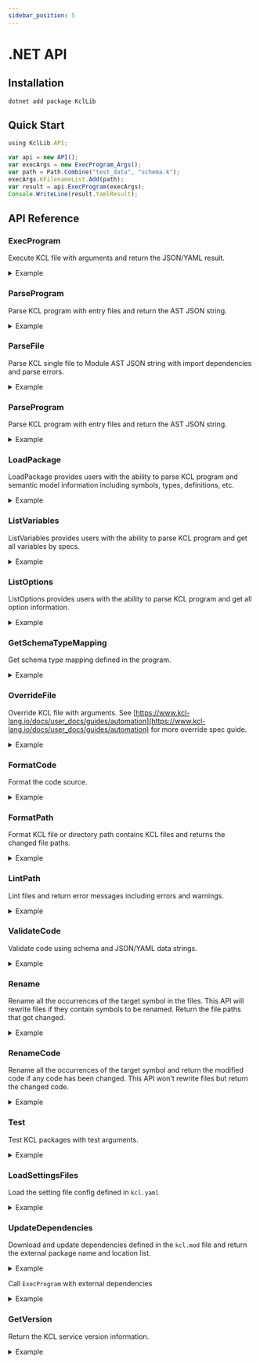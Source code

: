 ```yaml
---
sidebar_position: 5
---
```


# .NET API

## Installation

```shell
dotnet add package KclLib
```

## Quick Start

```typescript
using KclLib.API;

var api = new API();
var execArgs = new ExecProgram_Args();
var path = Path.Combine("test_data", "schema.k");
execArgs.KFilenameList.Add(path);
var result = api.ExecProgram(execArgs);
Console.WriteLine(result.YamlResult);
```

## API Reference

### ExecProgram

Execute KCL file with arguments and return the JSON/YAML result.

<details><summary>Example</summary>
<p>

The content of `schema.k` is

```python
schema AppConfig:
    replicas: int

app: AppConfig {
    replicas: 2
}
```

C# Code

```csharp
using KclLib.API;

var execArgs = new ExecProgram_Args();
var path = "schema.k"
execArgs.KFilenameList.Add(path);
var result = new API().ExecProgram(execArgs);
```

</p>
</details>

### ParseProgram

Parse KCL program with entry files and return the AST JSON string.

<details><summary>Example</summary>
<p>

The content of `schema.k` is

```python
schema AppConfig:
    replicas: int

app: AppConfig {
    replicas: 2
}
```

C# Code

```csharp
using KclLib.API;

var path = "schema.k"
var args = new ParseProgram_Args();
args.Paths.Add(path);
var result = new API().ParseProgram(args);
```

</p>
</details>

### ParseFile

Parse KCL single file to Module AST JSON string with import dependencies and parse errors.

<details><summary>Example</summary>
<p>

The content of `schema.k` is

```python
schema AppConfig:
    replicas: int

app: AppConfig {
    replicas: 2
}
```

C# Code

```csharp
using KclLib.API;

var path = "schema.k"
var args = new ParseFile_Args { Path = path };
var result = new API().ParseFile(args);
```

</p>
</details>

### ParseProgram

Parse KCL program with entry files and return the AST JSON string.

<details><summary>Example</summary>
<p>

The content of `schema.k` is

```python
schema AppConfig:
    replicas: int

app: AppConfig {
    replicas: 2
}
```

C# Code

```csharp
using KclLib.API;

var path = "schema.k";
var args = new ParseProgram_Args();
args.Paths.Add(path);
var result = new API().ListOptions(args);
```

</p>
</details>

### LoadPackage

LoadPackage provides users with the ability to parse KCL program and semantic model information including symbols, types, definitions, etc.

<details><summary>Example</summary>
<p>

The content of `schema.k` is

```python
schema AppConfig:
    replicas: int

app: AppConfig {
    replicas: 2
}
```

C# Code

```csharp
using KclLib.API;

var path = "schema.k";
var args = new LoadPackage_Args();
args.ResolveAst = true;
args.ParseArgs = new ParseProgram_Args();
args.ParseArgs.Paths.Add(path);
var result = new API().LoadPackage(args);
```

</p>
</details>

### ListVariables

ListVariables provides users with the ability to parse KCL program and get all variables by specs.

<details><summary>Example</summary>
<p>

The content of `schema.k` is

```python
schema AppConfig:
    replicas: int

app: AppConfig {
    replicas: 2
}
```

C# Code

```csharp
using KclLib.API;

var api = new API();
var args = new ListVariables_Args();
var path = "schema.k";
args.Files.Add(path);
var result = api.ListVariables(args);
```

</p>
</details>

### ListOptions

ListOptions provides users with the ability to parse KCL program and get all option information.

<details><summary>Example</summary>
<p>

The content of `options.k` is

```python
a = option("key1")
b = option("key2", required=True)
c = {
    metadata.key = option("metadata-key")
}
```

C# Code

```csharp
using KclLib.API;

var path = "options.k";
var args = new ParseProgram_Args();
args.Paths.Add(path);
var result = new API().ListOptions(args);
```

</p>
</details>

### GetSchemaTypeMapping

Get schema type mapping defined in the program.

<details><summary>Example</summary>
<p>

The content of `schema.k` is

```python
schema AppConfig:
    replicas: int

app: AppConfig {
    replicas: 2
}
```

C# Code

```csharp
using KclLib.API;

var path = "schema.k";
var execArgs = new ExecProgram_Args();
execArgs.KFilenameList.Add(path);
var args = new GetSchemaTypeMapping_Args();
args.ExecArgs = execArgs;
var result = new API().GetSchemaTypeMapping(args);
```

</p>
</details>

### OverrideFile

Override KCL file with arguments. See [https://www.kcl-lang.io/docs/user_docs/guides/automation](https://www.kcl-lang.io/docs/user_docs/guides/automation) for more override spec guide.

<details><summary>Example</summary>
<p>

The content of `main.k` is

```python
a = 1

b = {
    "a": 1
    "b": 2
}
```

C# Code

```csharp
using KclLib.API;

var args = new OverrideFile_Args
{
    File = "main.k",
};
args.Specs.Add("b.a=2");
var result = new API().OverrideFile(args);
```

</p>
</details>

### FormatCode

Format the code source.

<details><summary>Example</summary>
<p>

C# Code

```csharp
using KclLib.API;

string sourceCode = "schema Person:\n" + "    name:   str\n" + "    age:    int\n" + "    check:\n"
    + "        0 <   age <   120\n";
string expectedFormattedCode = "schema Person:\n" + "    name: str\n" + "    age: int\n\n" + "    check:\n"
    + "        0 < age < 120\n\n";
var api = new API();
var args = new FormatCode_Args();
args.Source = sourceCode;
var result = api.FormatCode(args);
```

</p>
</details>

### FormatPath

Format KCL file or directory path contains KCL files and returns the changed file paths.

<details><summary>Example</summary>
<p>

The content of `format_path.k` is

```python
schema Person:
    name:   str
    age:    int

    check:
        0 <   age <   120
```

C# Code

```csharp
using KclLib.API;

var api = new API();
var args = new FormatPath_Args();
var path = "format_path.k";
args.Path = path;
var result = api.FormatPath(args);
```

</p>
</details>

### LintPath

Lint files and return error messages including errors and warnings.

<details><summary>Example</summary>
<p>

The content of `lint_path.k` is

```python
import math

a = 1
```

C# Code

```csharp
using KclLib.API;

var path = "lint_path.k"
var args = new LintPath_Args();
args.Paths.Add(path);
var result = new API().LintPath(args);
bool foundWarning = result.Results.Any(warning => warning.Contains("Module 'math' imported but unused"));
```

</p>
</details>

### ValidateCode

Validate code using schema and JSON/YAML data strings.

<details><summary>Example</summary>
<p>

C# Code

```csharp
using KclLib.API;

string code = @"
schema Person:
    name: str
    age: int
    check:
        0 < age < 120
";
string data = "{\"name\": \"Alice\", \"age\": 10}";
var args = new ValidateCode_Args
{
    Code = code,
    Data = data,
    Format = "json"
};
var result = new API().ValidateCode(args);
```

</p>
</details>

### Rename

Rename all the occurrences of the target symbol in the files. This API will rewrite files if they contain symbols to be renamed. Return the file paths that got changed.

<details><summary>Example</summary>
<p>

The content of `main.k` is

```python
a = 1
b = a
```

C# Code

```csharp
using KclLib.API;

Rename_Args args = Rename_Args.newBuilder().setPackageRoot(".").setSymbolPath("a")
        .addFilePaths("main.k").setNewName("a2").build();
API apiInstance = new API();
Rename_Result result = apiInstance.rename(args);
```

</p>
</details>

### RenameCode

Rename all the occurrences of the target symbol and return the modified code if any code has been changed. This API won't rewrite files but return the changed code.

<details><summary>Example</summary>
<p>

C# Code

```csharp
using KclLib.API;

var args = new RenameCode_Args
{
    PackageRoot = "/mock/path",
    SymbolPath = "a",
    SourceCodes = { { "/mock/path/main.k", "a = 1\nb = a" } },
    NewName = "a2"
};
var result = new API().RenameCode(args);
```

</p>
</details>

### Test

Test KCL packages with test arguments.

<details><summary>Example</summary>
<p>

C# Code

```csharp
using KclLib.API;

var pkg = Path.Combine(parentDirectory, "test_data", "testing");
var args = new Test_Args();
args.PkgList.Add(pkg + "/...");
var result = new API().Test(args);
```

</p>
</details>

### LoadSettingsFiles

Load the setting file config defined in `kcl.yaml`

<details><summary>Example</summary>
<p>

The content of `kcl.yaml` is

```yaml
kcl_cli_configs:
  strict_range_check: true
kcl_options:
  - key: key
    value: value
```

C# Code

```csharp
using KclLib.API;

var workDir = ".";
var settingsFile = "kcl.yaml";
var args = new LoadSettingsFiles_Args
{
    WorkDir = workDir,
};
args.Files.Add(settingsFile);
var result = new API().LoadSettingsFiles(args);
```

</p>
</details>

### UpdateDependencies

Download and update dependencies defined in the `kcl.mod` file and return the external package name and location list.

<details><summary>Example</summary>
<p>

The content of `module/kcl.mod` is

```yaml
[package]
name = "mod_update"
edition = "0.0.1"
version = "0.0.1"

[dependencies]
helloworld = { oci = "oci://ghcr.io/kcl-lang/helloworld", tag = "0.1.0" }
flask = { git = "https://github.com/kcl-lang/flask-demo-kcl-manifests", commit = "ade147b" }
```

C# Code

```csharp
using KclLib.API;

var manifestPath = "module";
var args = new UpdateDependencies_Args { ManifestPath = manifestPath };
var result = new API().UpdateDependencies(args);
```

</p>
</details>

Call `ExecProgram` with external dependencies

<details><summary>Example</summary>
<p>

The content of `module/kcl.mod` is

```yaml
[package]
name = "mod_update"
edition = "0.0.1"
version = "0.0.1"

[dependencies]
helloworld = { oci = "oci://ghcr.io/kcl-lang/helloworld", tag = "0.1.0" }
flask = { git = "https://github.com/kcl-lang/flask-demo-kcl-manifests", commit = "ade147b" }
```

The content of `module/main.k` is

```python
import helloworld
import flask

a = helloworld.The_first_kcl_program
```

C# Code

```csharp
using KclLib.API;

API api = new API();

var manifestPath = "module";
var testFile = Path.Combine(manifestPath, "main.k");
var updateArgs = new UpdateDependencies_Args { ManifestPath = manifestPath };
var depResult = new API().UpdateDependencies(updateArgs);
var execArgs = new ExecProgram_Args();
execArgs.KFilenameList.Add(testFile);
execArgs.ExternalPkgs.AddRange(depResult.ExternalPkgs);
var execResult = new API().ExecProgram(execArgs);
```

</p>
</details>

### GetVersion

Return the KCL service version information.

<details><summary>Example</summary>
<p>

C# Code

```csharp
using KclLib.API;

var result = new API().GetVersion(new GetVersion_Args());
```

</p>
</details>
